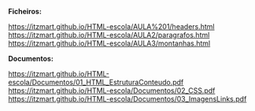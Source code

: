 **Ficheiros:**

https://itzmart.github.io/HTML-escola/AULA%201/headers.html<br>
https://itzmart.github.io/HTML-escola/AULA2/paragrafos.html<br>
https://itzmart.github.io/HTML-escola/AULA3/montanhas.html<br>

**Documentos:**

https://itzmart.github.io/HTML-escola/Documentos/01_HTML_EstruturaConteudo.pdf<br>
https://itzmart.github.io/HTML-escola/Documentos/02_CSS.pdf<br>
https://itzmart.github.io/HTML-escola/Documentos/03_ImagensLinks.pdf<br>
